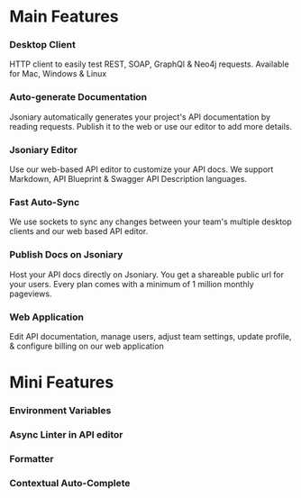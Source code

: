 # Main Features

### Desktop Client

HTTP client to easily test REST, SOAP, GraphQl & Neo4j requests. Available for Mac, Windows & Linux

### Auto-generate Documentation

Jsoniary automatically generates your project's API documentation by reading requests. Publish it to the web or use our editor to add more details.

### Jsoniary Editor

Use our web-based API editor to customize your API docs. We support Markdown, API Blueprint & Swagger API Description languages.

### Fast Auto-Sync 

We use sockets to sync any changes between your team's multiple desktop clients and our web based API editor.

### Publish Docs on Jsoniary

Host your API docs directly on Jsoniary. You get a shareable public url for your users. Every plan comes with a minimum of 1 million monthly pageviews. 

### Web Application

Edit API documentation, manage users, adjust team settings, update profile, & configure billing on our web application

# Mini Features

### Environment Variables

### Async Linter in API editor

### Formatter

### Contextual Auto-Complete
